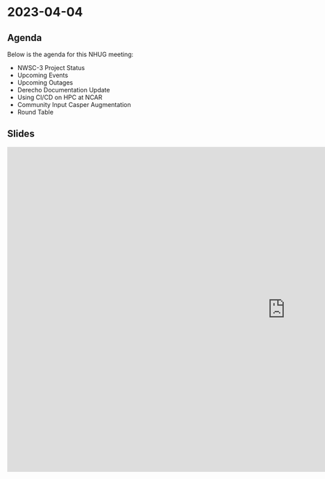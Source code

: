 # 2023-04-04 

## Agenda
Below is the agenda for this NHUG meeting:

* NWSC-3 Project Status
* Upcoming Events
* Upcoming Outages
* Derecho Documentation Update
* Using CI/CD on HPC at NCAR
* Community Input Casper Augmentation
* Round Table

## Slides
<iframe src="https://docs.google.com/presentation/d/e/2PACX-1vTnYnWTLrNptQae1R0cGnAt5KUfwnHqDINAB9vQk4YbOJ3mcSA4QWqERmcjOdydt634KZNw5rHRyqS2/embed?start=false&loop=false&delayms=3000" frameborder="0" width="1280" height="749" allowfullscreen="true" mozallowfullscreen="true" webkitallowfullscreen="true"></iframe>